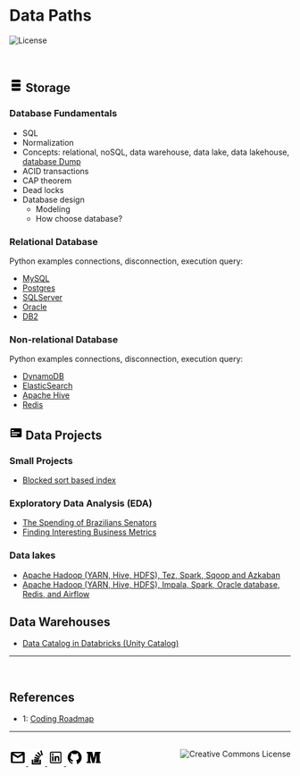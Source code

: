 # **Data Paths**
![License](https://img.shields.io/badge/Code%20License-MIT-blue.svg)

<br/>

## <a href="#"><img src="images/icon_storage.png"/></a> **Storage**
### **Database Fundamentals**
- SQL
- Normalization
- Concepts: relational, noSQL, data warehouse, data lake, data lakehouse, [database Dump](https://en.wikipedia.org/wiki/Database_dump)
- ACID transactions
- CAP theorem
- Dead locks
- Database design
  - Modeling
  - How choose database?

### **Relational Database**
Python examples connections, disconnection, execution query:
- [MySQL](storage/database-cookbook/relational/mysql)
- [Postgres](storage/database-cookbook/relational/postgres)
- [SQLServer](storage/database-cookbook/relational/sqlserver)
- [Oracle](storage/database-cookbook/relational/oracle)
- [DB2](storage/database-cookbook/relational/db2)

### **Non-relational Database**
Python examples connections, disconnection, execution query:
- [DynamoDB](storage/database-cookbook/no_sql/dynamodb)
- [ElasticSearch](storage/database-cookbook/no_sql/elasticSearch)
- [Apache Hive](storage/database-cookbook/no_sql/hive)
- [Redis](storage/database-cookbook/no_sql/redis)


## <a href="#"><img src="images/icon_projects.png"/></a> **Data Projects**
### **Small Projects**
- [Blocked sort based index](projects/reverse_index)

[//]: # (- Apache Airflow: generating multiples DAG)
[//]: # (- Apache Airflow: generating multiples tasks in DAG)

### **Exploratory Data Analysis (EDA)**
- [The Spending of Brazilians Senators](projects/eda/data-analysis-of-spending-by-brazilian-senators)
- [Finding Interesting Business Metrics](projects/eda/finding-interesting-business-metrics)

### **Data lakes**
- [Apache Hadoop (YARN, Hive, HDFS), Tez, Spark, Sqoop and Azkaban](projects/data_lake/hadoop_azkaban)
- [Apache Hadoop (YARN, Hive, HDFS), Impala, Spark, Oracle database, Redis, and Airflow](projects/data_lake/hadoop_airflow)

## Data Warehouses
- [Data Catalog in Databricks (Unity Catalog)](projects/data_catalog_databricks/data_catalog)

---

<br/>

## References
- 1: [Coding Roadmap](https://www.engineeringwithutsav.com/coding-roadmap)

---

<p  align="left">
	<br/>
	<a href="mailto:brunocampos01@gmail.com" target="_blank"><img src="https://github.com/brunocampos01/brunocampos01/blob/main/images/email.png" width="30">
	</a>
	<a href="https://stackoverflow.com/users/8329698/bruno-campos" target="_blank"><img src="https://github.com/brunocampos01/brunocampos01/blob/main/images/stackoverflow.png" width="30">
	</a>
	<a href="https://www.linkedin.com/in/brunocampos01" target="_blank"><img src="https://github.com/brunocampos01/brunocampos01/blob/main/images/linkedin.png" width="30">
	</a>
	<a href="https://github.com/brunocampos01" target="_blank"><img src="https://github.com/brunocampos01/brunocampos01/blob/main/images/github.png" width="30"></a>
	<a href="https://medium.com/@brunocampos01" target="_blank"><img src="https://github.com/brunocampos01/brunocampos01/blob/main/images/medium.png" width="30">
	</a>
    <a rel="license" href="http://creativecommons.org/licenses/by-sa/4.0/"><img alt="Creative Commons License" style="border-width:0" src="https://i.creativecommons.org/l/by-sa/4.0/88x31.png",  align="right" />
    </a>
    <br/>
</p>
